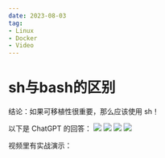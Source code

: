 ```yaml
---
date: 2023-08-03
tag:
- Linux
- Docker
- Video
---
```


# sh与bash的区别

结论：如果可移植性很重要，那么应该使用 sh！

<!-- more -->

以下是 ChatGPT 的回答：
![](https://raw.gitmirror.com/levy9527/image-holder/main/md-image-kit/1691066962763-bfbe3c1a-cb4f-43bc-b181-062eabee9529.png#averageHue=%23e4e5e7&clientId=ue1ff8f12-10ba-4&from=paste&height=196&id=u6521b3f3&originHeight=392&originWidth=1428&originalType=binary&ratio=2&rotation=0&showTitle=false&size=235208&status=done&style=none&taskId=uef2009af-bd00-4e0e-a215-9cca4c37ed2&title=&width=714)
![](https://raw.gitmirror.com/levy9527/image-holder/main/md-image-kit/1691067007160-ec9a619b-be1c-4947-9dfc-6578d7b95003.png#averageHue=%23e5e6e8&clientId=ue1ff8f12-10ba-4&from=paste&height=116&id=u443ed474&originHeight=232&originWidth=1354&originalType=binary&ratio=2&rotation=0&showTitle=false&size=75155&status=done&style=none&taskId=u999f43f5-eb71-425d-8651-fbe5098a7c9&title=&width=677)
![](https://raw.gitmirror.com/levy9527/image-holder/main/md-image-kit/1691067065982-c0370621-ff74-41e2-a435-b21973c64be4.png#averageHue=%23e3e4e6&clientId=ue1ff8f12-10ba-4&from=paste&height=170&id=u00ae3745&originHeight=340&originWidth=1382&originalType=binary&ratio=2&rotation=0&showTitle=false&size=116797&status=done&style=none&taskId=u563107c4-dbc5-464b-bb87-ab1c1dea427&title=&width=691)
![](https://raw.gitmirror.com/levy9527/image-holder/main/md-image-kit/1691067101217-a60e6bd8-600c-4c68-89d0-53675a11442c.png#averageHue=%23e5e5e8&clientId=ue1ff8f12-10ba-4&from=paste&height=118&id=u1559e5c7&originHeight=236&originWidth=1370&originalType=binary&ratio=2&rotation=0&showTitle=false&size=77383&status=done&style=none&taskId=u846749a0-6dcb-429b-ad44-0d6e77dea00&title=&width=685)

视频里有实战演示：
<BiliBili bvid="BV1Dj411676U" />
